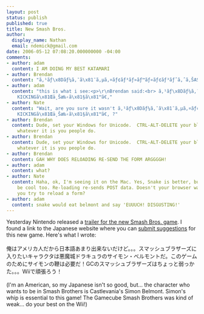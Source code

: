 ```yaml
---
layout: post
status: publish
published: true
title: New Smash Bros.
author:
  display_name: Nathan
  email: ndemick@gmail.com
date: 2006-05-12 07:08:20.000000000 -04:00
comments:
- author: adam
  content: I AM DOING MY BEST KATAMARI
- author: Brendan
  content: "ã‚¹ãƒ\x8Dãƒ¼ã‚¯ã\x81¯ã‚µã‚¤ãƒ¢ãƒ³ãƒ»ãƒ™ãƒ«ãƒ¢ãƒ³ãƒˆã‚ˆã‚ŠASS KICKINGã\x81Œä¸Šæ‰‹ã\x81§ã\x81™ã€‚"
- author: adam
  content: "this is what i see:<p>\r\nBrendan said:<br> ã‚¹ãƒ\x8Dãƒ¼ã‚¯ã\x81¯ã‚µã‚¤ãƒ¢ãƒ³ãƒ»ãƒ™ãƒ«ãƒ¢ãƒ³ãƒˆã‚ˆã‚ŠASS
    KICKINGã\x81Œä¸Šæ‰‹ã\x81§ã\x81™ã€‚"
- author: Nate
  content: "Wait, are you sure it wasn't ã‚¹ãƒ\x8Dãƒ¼ã‚¯ã\x81¯ã‚µã‚¤ãƒ¢ãƒ³ãƒ»ãƒ™ãƒ«ãƒ¢ãƒ³ãƒˆã‚ˆã‚ŠASS
    KICKINGã\x81Œä¸Šæ‰‹ã\x81§ã\x81™ã€‚ ?"
- author: Brendan
  content: Dude, set your Windows for Unicode.  CTRL-ALT-DELETE your bluescreen, or
    whatever it is you people do.
- author: Brendan
  content: Dude, set your Windows for Unicode.  CTRL-ALT-DELETE your bluescreen, or
    whatever it is you people do.
- author: Brendan
  content: GAH WHY DOES RELOADING RE-SEND THE FORM ARGGGGH!
- author: adam
  content: what?
- author: Nate
  content: Haha, ok, I'm seeing it on the Mac. Yes, Snake is better, but Simon would
    be cool too. Re-loading re-sends POST data. Doesn't your browser warn you when
    you try to reload a form?
- author: adam
  content: snake would eat belmont and say 'EUUUCH! DISGUSTING!'
---
```

Yesterday Nintendo released a <a href="http://www.gamevideos.com/video/id/3710">trailer for the new Smash Bros. game</a>. I found a link to the Japanese website where you can <a href="http://www.smashbros.com/jp/toukou/index.html">submit suggestions</a> for this new game. Here's what I wrote:<br /><br />
&#20474;&#12399;&#12450;&#12513;&#12522;&#12459;&#20154;&#12384;&#12363;&#12425;&#26085;&#26412;&#35486;&#12354;&#12414;&#12426;&#20986;&#26469;&#12394;&#12356;&#12384;&#12369;&#12393;&#12290;&#12290;&#12290;&#12473;&#12510;&#12483;&#12471;&#12517;&#12502;&#12521;&#12470;&#12540;&#12474;&#12395;&#20837;&#12426;&#12383;&#12356;&#12461;&#12515;&#12521;&#12463;&#12479;&#12399;&#24746;&#39764;&#22478;&#12489;&#12521;&#12461;&#12517;&#12521;&#12398;&#12469;&#12452;&#12514;&#12531;&#12539;&#12505;&#12523;&#12514;&#12531;&#12488;&#12384;&#12290;&#12371;&#12398;&#12466;&#12540;&#12512;&#12398;&#12383;&#12417;&#12395;&#12469;&#12452;&#12514;&#12531;&#12398;&#38829;&#12399;&#24517;&#35201;&#12384;&#65281;GC&#12398;&#12473;&#12510;&#12483;&#12471;&#12517;&#12502;&#12521;&#12470;&#12540;&#12474;&#12399;&#12385;&#12423;&#12387;&#12392;&#24369;&#12387;&#12363;&#12383;&#12290;&#12290;&#12290;Wii&#12391;&#38929;&#24373;&#12429;&#12358;&#65281;
<br /><br />
(I'm an American, so my Japanese isn't so good, but... the character who wants to be in Smash Brothers is Castlevania's Simon Belmont. Simon's whip is essential to this game! The Gamecube Smash Brothers was kind of weak... do your best on the Wii!)